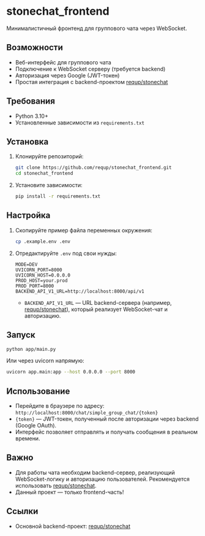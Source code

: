 # stonechat_frontend

Минималистичный фронтенд для группового чата через WebSocket.

## Возможности
- Веб-интерфейс для группового чата
- Подключение к WebSocket серверу (требуется backend)
- Авторизация через Google (JWT-токен)
- Простая интеграция с backend-проектом [requp/stonechat](https://github.com/requp/stonechat)

## Требования
- Python 3.10+
- Установленные зависимости из `requirements.txt`

## Установка
1. Клонируйте репозиторий:
   ```bash
   git clone https://github.com/requp/stonechat_frontend.git
   cd stonechat_frontend
   ```
2. Установите зависимости:
   ```bash
   pip install -r requirements.txt
   ```

## Настройка
1. Скопируйте пример файла переменных окружения:
   ```bash
   cp .example.env .env
   ```
2. Отредактируйте `.env` под свои нужды:
   ```env
   MODE=DEV
   UVICORN_PORT=8000
   UVICORN_HOST=0.0.0.0
   PROD_HOST=your.prod
   PROD_PORT=8000
   BACKEND_API_V1_URL=http://localhost:8000/api/v1
   ```
   - `BACKEND_API_V1_URL` — URL backend-сервера (например, [requp/stonechat](https://github.com/requp/stonechat)), который реализует WebSocket-чат и авторизацию.

## Запуск
```bash
python app/main.py
```

Или через uvicorn напрямую:
```bash
uvicorn app.main:app --host 0.0.0.0 --port 8000
```

## Использование
- Перейдите в браузере по адресу: `http://localhost:8000/chat/simple_group_chat/{token}`
- `{token}` — JWT-токен, полученный после авторизации через backend (Google OAuth).
- Интерфейс позволяет отправлять и получать сообщения в реальном времени.

## Важно
- Для работы чата необходим backend-сервер, реализующий WebSocket-логику и авторизацию пользователей. Рекомендуется использовать [requp/stonechat](https://github.com/requp/stonechat).
- Данный проект — только frontend-часть!

## Ссылки
- Основной backend-проект: [requp/stonechat](https://github.com/requp/stonechat)
